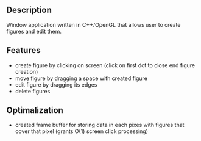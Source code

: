 Description  
---
Window application written in C++/OpenGL that allows user to create figures and edit them.

Features  
---
- create figure by clicking on screen (click on first dot to close end figure creation)
- move figure by dragging a space with created figure
- edit figure by dragging its edges
- delete figures

Optimalization
---
- created frame buffer for storing data in each pixes with figures that cover that pixel (grants O(1) screen click processing)
